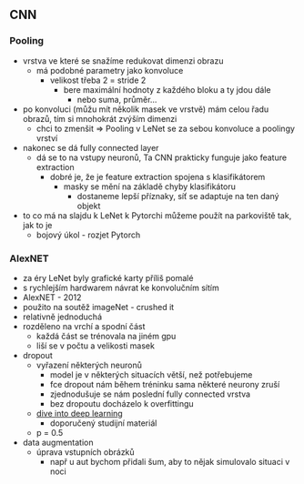## CNN
### Pooling
- vrstva ve které se snažíme redukovat dimenzi obrazu
  - má podobné parametry jako konvoluce
      - velikost třeba 2 = stride 2
          - bere maximální hodnoty z každého bloku a ty jdou dále
              - nebo suma, průměr...
- po konvoluci (můžu mít několik masek ve vrstvě) mám celou řadu obrazů, tím si mnohokrát zvýším dimenzi
  - chci to zmenšit => Pooling
v LeNet se za sebou konvoluce a poolingy vrství
- nakonec se dá fully connected layer
  - dá se to na vstupy neuronů, Ta CNN prakticky funguje jako feature extraction
    - dobré je, že je feature extraction spojena s klasifikátorem
      - masky se mění na základě chyby klasifikátoru
        - dostaneme lepší příznaky, síť se adaptuje na ten daný objekt
- to co má na slajdu k LeNet k Pytorchi můžeme použít na parkoviště tak, jak to je
  - bojový úkol - rozjet Pytorch

### AlexNET
  - za éry LeNet byly grafické karty příliš pomalé
  - s rychlejším hardwarem návrat ke konvolučním sítím
  - AlexNET - 2012
  - použito na soutěž imageNet - crushed it
  - relativně jednoduchá
  - rozděleno na vrchí a spodní část
    - každá část se trénovala na jiném gpu
    - liší se v počtu a velikosti masek
  - dropout
    - vyřazení některých neuronů
      - model je v některých situacích větší, než potřebujeme
      - fce dropout nám během tréninku sama některé neurony zruší
      - zjednodušuje se nám poslední fully connected vrstva
      - bez dropoutu docházelo k overfittingu
    - [dive into deep learning](https://d2l.ai/)
      - doporučený studijní materiál
    - p = 0.5
  - data augmentation
    - úprava vstupních obrázků
      - např u aut bychom přidali šum, aby to nějak simulovalo situaci v noci
      
